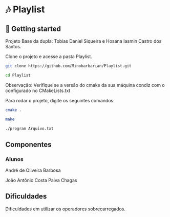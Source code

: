 # 🎶 Playlist

## 🚀 Getting started

Projeto Base da dupla: Tobias Daniel Siqueira e Hosana Iasmin Castro dos Santos.

Clone o projeto e acesse a pasta Playlist.

```bash
git clone https://github.com/Minobarbarian/Playlist.git

cd Playlist

```

Observação: Verifique se a versão do cmake da sua máquina condiz com o configurado no CMakeLists.txt

Para rodar o projeto, digite os seguintes comandos:

```bash
cmake .

make

./program Arquivo.txt
```

## Componentes

### Alunos

André de Oliveira Barbosa

João Antônio Costa Paiva Chagas

## Dificuldades

Dificuldades em utilizar os operadores sobrecarregados.